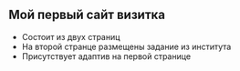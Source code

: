 ## Мой первый сайт визитка

- Состоит из двух страниц
- На второй странце размещены задание из института
- Присутствует адаптив на первой странице

